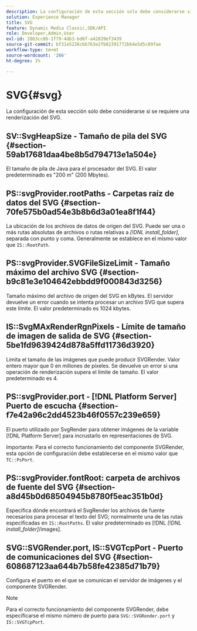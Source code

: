 ```yaml
---
description: La configuración de esta sección solo debe considerarse si se requiere una renderización del SVG.
solution: Experience Manager
title: SVG
feature: Dynamic Media Classic,SDK/API
role: Developer,Admin,User
exl-id: 2863cc86-1f79-4db3-bd6f-a42839ef3439
source-git-commit: bf31e5226cbb763e2fb82391772b64e5d5c89fae
workflow-type: tm+mt
source-wordcount: '266'
ht-degree: 1%

---
```


# SVG{#svg}

La configuración de esta sección solo debe considerarse si se requiere una renderización del SVG.

## SV::SvgHeapSize - Tamaño de pila del SVG {#section-59ab17681daa4be8b5d794713e1a504e}

El tamaño de pila de Java para el procesador del SVG. El valor predeterminado es &quot;200 m&quot; (200 Mbytes).

## PS::svgProvider.rootPaths - Carpetas raíz de datos del SVG {#section-70fe575b0ad54e3b8b6d3a01ea8f1f44}

La ubicación de los archivos de datos de origen del SVG. Puede ser una o más rutas absolutas de archivos o rutas relativas a *[!DNL install_folder]*, separada con punto y coma. Generalmente se establece en el mismo valor que `IS::RootPath`.

## PS::svgProvider.SVGFileSizeLimit - Tamaño máximo del archivo SVG {#section-b9c81e3e104642ebbdd9f000843d3256}

Tamaño máximo del archivo de origen del SVG en kBytes. El servidor devuelve un error cuando se intenta procesar un archivo SVG que supera este límite. El valor predeterminado es 1024 kbytes.

## IS::SvgMAxRenderRgnPixels - Límite de tamaño de imagen de salida de SVG {#section-5be1fd9639424d878a5ffd11736d3920}

Limita el tamaño de las imágenes que puede producir SVGRender. Valor entero mayor que 0 en millones de píxeles. Se devuelve un error si una operación de renderización supera el límite de tamaño. El valor predeterminado es 4.

## PS::svgProvider.port - [!DNL Platform Server] Puerto de escucha {#section-f7e42a96c2dd4523b46f0557c239e659}

El puerto utilizado por SvgRender para obtener imágenes de la variable [!DNL Platform Server] para incrustarlo en representaciones de SVG.

Importante: Para el correcto funcionamiento del componente SVGRender, esta opción de configuración debe establecerse en el mismo valor que `TC::PsPort`.

## PS::svgProvider.fontRoot: carpeta de archivos de fuente del SVG {#section-a8d45b0d68504945b8780f5eac351b0d}

Especifica dónde encontrará el SvgRender los archivos de fuente necesarios para procesar el texto del SVG; normalmente una de las rutas especificadas en `IS::RootPaths`. El valor predeterminado es [!DNL  *[!DNL install_folder]*/images].

## SVG::SVGRender.port, IS::SVGTcpPort - Puerto de comunicaciones del SVG {#section-608687123aa644b7b58fe42385d71b79}

Configura el puerto en el que se comunican el servidor de imágenes y el componente SVGRender.

>[!NOTE]
>
>Para el correcto funcionamiento del componente SVGRender, debe especificarse el mismo número de puerto para `SVG::SVGRender.port` y `IS::SVGTcpPort`.

